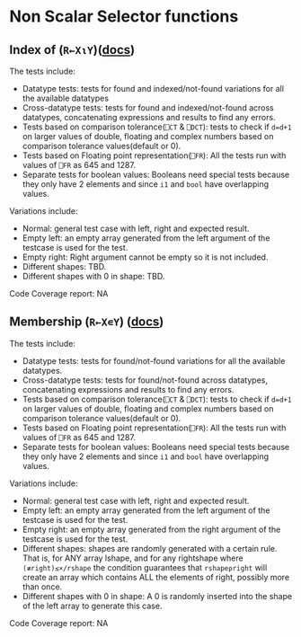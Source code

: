 # Non Scalar Selector functions

## Index of (`R←X⍳Y`)([docs](https://help.dyalog.com/latest/#Language/Primitive%20Functions/Index%20Of.htm))

The tests include:
- Datatype tests: tests for found and indexed/not-found variations for all the available datatypes
- Cross-datatype tests: tests for found and indexed/not-found across datatypes, concatenating expressions and results to find any errors.
- Tests based on comparison tolerance(`⎕CT` & `⎕DCT`): tests to check if `d=d+1` on larger values of double, floating and complex numbers based on comparison tolerance values(default or 0).
- Tests based on Floating point representation(`⎕FR`): All the tests run with values of `⎕FR` as 645 and 1287.
- Separate tests for boolean values: Booleans need special tests because they only have 2 elements and since `i1` and `bool` have overlapping values.

Variations include:
- Normal: general test case with left, right and expected result.
- Empty left: an empty array generated from the left argument of the testcase is used for the test.
- Empty right: Right argument cannot be empty so it is not included.
- Different shapes: TBD.
- Different shapes with 0 in shape: TBD.

Code Coverage report: NA

## Membership (`R←X∊Y`) ([docs](https://help.dyalog.com/latest/#Language/Primitive%20Functions/Membership.htm))

The tests include:
- Datatype tests: tests for found/not-found variations for all the available datatypes.
- Cross-datatype tests: tests for found/not-found across datatypes, concatenating expressions and results to find any errors.
- Tests based on comparison tolerance(`⎕CT` & `⎕DCT`): tests to check if `d=d+1` on larger values of double, floating and complex numbers based on comparison tolerance values(default or 0).
- Tests based on Floating point representation(`⎕FR`): All the tests run with values of `⎕FR` as 645 and 1287.
- Separate tests for boolean values: Booleans need special tests because they only have 2 elements and since `i1` and `bool` have overlapping values.

Variations include:
- Normal: general test case with left, right and expected result.
- Empty left: an empty array generated from the left argument of the testcase is used for the test.
- Empty right: an empty array generated from the right argument of the testcase is used for the test.
- Different shapes: shapes are randomly generated with a certain rule. That is, for ANY array lshape, and for any rightshape where `(≢right)≤×/rshape` the condition guarantees that `rshape⍴right` will create an array which contains ALL the elements of right, possibly more than once.
- Different shapes with 0 in shape: A 0 is randomly inserted into the shape of the left array to generate this case.

Code Coverage report: NA